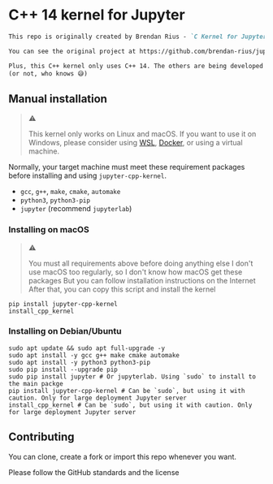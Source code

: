 # C++ 14 kernel for Jupyter

```markdown
This repo is originally created by Brendan Rius - `C Kernel for Jupyter`

You can see the original project at https://github.com/brendan-rius/jupyter-c-kernel

Plus, this C++ kernel only uses C++ 14. The others are being developed
(or not, who knows 😅)
```

## Manual installation

> :warning:
>
> This kernel only works on Linux and macOS.
> If you want to use it on Windows, please consider using [WSL](https://aka.ms/wsl), [Docker](https://docker.com), or using a virtual machine.

Normally, your target machine must meet these requirement packages before installing and using `jupyter-cpp-kernel`.

* `gcc`, `g++`, `make`, `cmake`, `automake`
* `python3`, `python3-pip`
* `jupyter` (recommend `jupyterlab`)

### Installing on macOS

> :warning:
>
> You must all requirements above before doing anything else
> I don't use macOS too regularly, so I don't know how macOS get these packages
> But you can follow installation instructions on the Internet
> After that, you can copy this script and install the kernel

```shell
pip install jupyter-cpp-kernel
install_cpp_kernel
```

### Installing on Debian/Ubuntu

```shell
sudo apt update && sudo apt full-upgrade -y 
sudo apt install -y gcc g++ make cmake automake
sudo apt install -y python3 python3-pip
sudo pip install --upgrade pip
sudo pip install jupyter # Or jupyterlab. Using `sudo` to install to the main packge
pip install jupyter-cpp-kernel # Can be `sudo`, but using it with caution. Only for large deployment Jupyter server
install_cpp_kernel # Can be `sudo`, but using it with caution. Only for large deployment Jupyter server
```

## Contributing

You can clone, create a fork or import this repo whenever you want.

Please follow the GitHub standards and the license
